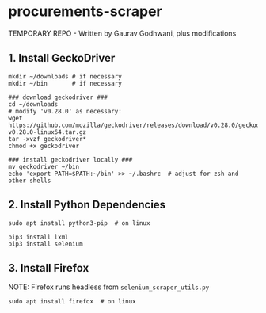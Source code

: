 # procurements-scraper
TEMPORARY REPO - Written by Gaurav Godhwani, plus modifications

## 1. Install GeckoDriver

```
mkdir ~/downloads # if necessary
mkdir ~/bin       # if necessary

### download geckodriver ###
cd ~/downloads
# modify 'v0.28.0' as necessary:
wget https://github.com/mozilla/geckodriver/releases/download/v0.28.0/geckodriver-v0.28.0-linux64.tar.gz
tar -xvzf geckodriver*
chmod +x geckodriver

### install geckodriver locally ###
mv geckodriver ~/bin
echo 'export PATH=$PATH:~/bin' >> ~/.bashrc  # adjust for zsh and other shells
```

## 2. Install Python Dependencies

```
sudo apt install python3-pip  # on linux

pip3 install lxml
pip3 install selenium
```

## 3. Install Firefox

NOTE: Firefox runs headless from `selenium_scraper_utils.py`

```
sudo apt install firefox  # on linux
```

